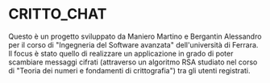 # CRITTO_CHAT 
Questo è un progetto sviluppato da Maniero Martino e Bergantin Alessandro per il corso di "Ingegneria del Software avanzata" dell'università di Ferrara.
Il focus è stato quello di realizzare un applicazione in grado di poter scambiare messaggi cifrati (attraverso un algoritmo RSA studiato nel corso di "Teoria dei numeri e fondamenti di crittografia") tra gli utenti registrati.
